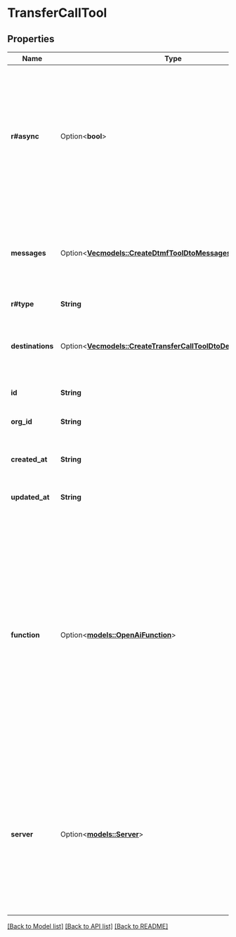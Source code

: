 # TransferCallTool

## Properties

Name | Type | Description | Notes
------------ | ------------- | ------------- | -------------
**r#async** | Option<**bool**> | This determines if the tool is async.  If async, the assistant will move forward without waiting for your server to respond. This is useful if you just want to trigger something on your server.  If sync, the assistant will wait for your server to respond. This is useful if want assistant to respond with the result from your server.  Defaults to synchronous (`false`). | [optional]
**messages** | Option<[**Vec<models::CreateDtmfToolDtoMessagesInner>**](CreateDtmfToolDTO_messages_inner.md)> | These are the messages that will be spoken to the user as the tool is running.  For some tools, this is auto-filled based on special fields like `tool.destinations`. For others like the function tool, these can be custom configured. | [optional]
**r#type** | **String** |  | 
**destinations** | Option<[**Vec<models::CreateTransferCallToolDtoDestinationsInner>**](CreateTransferCallToolDTO_destinations_inner.md)> | These are the destinations that the call can be transferred to. If no destinations are provided, server.url will be used to get the transfer destination once the tool is called. | [optional]
**id** | **String** | This is the unique identifier for the tool. | 
**org_id** | **String** | This is the unique identifier for the organization that this tool belongs to. | 
**created_at** | **String** | This is the ISO 8601 date-time string of when the tool was created. | 
**updated_at** | **String** | This is the ISO 8601 date-time string of when the tool was last updated. | 
**function** | Option<[**models::OpenAiFunction**](OpenAIFunction.md)> | This is the function definition of the tool.  For `endCall`, `transferCall`, and `dtmf` tools, this is auto-filled based on tool-specific fields like `tool.destinations`. But, even in those cases, you can provide a custom function definition for advanced use cases.  An example of an advanced use case is if you want to customize the message that's spoken for `endCall` tool. You can specify a function where it returns an argument \"reason\". Then, in `messages` array, you can have many \"request-complete\" messages. One of these messages will be triggered if the `messages[].conditions` matches the \"reason\" argument. | [optional]
**server** | Option<[**models::Server**](Server.md)> | This is the server that will be hit when this tool is requested by the model.  All requests will be sent with the call object among other things. You can find more details in the Server URL documentation.  This overrides the serverUrl set on the org and the phoneNumber. Order of precedence: highest tool.server.url, then assistant.serverUrl, then phoneNumber.serverUrl, then org.serverUrl. | [optional]

[[Back to Model list]](../README.md#documentation-for-models) [[Back to API list]](../README.md#documentation-for-api-endpoints) [[Back to README]](../README.md)



